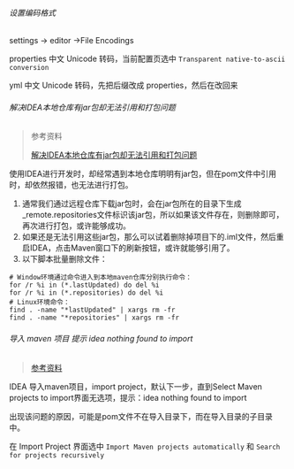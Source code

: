 ###### 设置编码格式

settings -> editor ->File Encodings

properties 中文 Unicode 转码，当前配置页选中 `Transparent native-to-ascii conversion`

yml 中文 Unicode 转码，先把后缀改成 properties，然后在改回来



###### 解决IDEA本地仓库有jar包却无法引用和打包问题

> 参考资料
>
> [解决IDEA本地仓库有jar包却无法引用和打包问题](https://blog.csdn.net/qq_22343483/article/details/103434048)

使用IDEA进行开发时，却经常遇到本地仓库明明有jar包，但在pom文件中引用时，却依然报错，也无法进行打包。

1. 通常我们通过远程仓库下载jar包时，会在jar包所在的目录下生成_remote.repositories文件标识该jar包，所以如果该文件存在，则删除即可，再次进行打包，或许能够成功。
2. 如果还是无法引用这些jar包，那么可以试着删除掉项目下的.iml文件，然后重启IDEA，点击Maven窗口下的刷新按钮，或许就能够引用了。
3. 以下脚本批量删除文件：

```shell
# Window环境通过命令进入到本地maven仓库分别执行命令：
for /r %i in (*.lastUpdated) do del %i
for /r %i in (*.repositories) do del %i
# Linux环境命令：
find . -name "*lastUpdated" | xargs rm -fr
find . -name "*repositories" | xargs rm -fr
```



###### 导入 maven 项目 提示 idea nothing found to import

> [参考资料](https://www.cnblogs.com/quan-coder/p/8805541.html)

IDEA 导入maven项目，import project，默认下一步，直到Select Maven projects to import界面无选项，提示：idea nothing found to import

出现该问题的原因，可能是pom文件不在导入目录下，而在导入目录的子目录中。

在 Import Project 界面选中 `Import Maven projects automatically` 和 `Search for projects recursively`